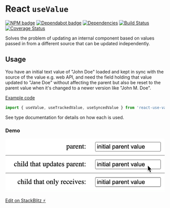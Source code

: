 # React `useValue`

[![NPM badge](https://img.shields.io/npm/v/react-use-value)](https://www.npmjs.com/package/react-use-value)
[![Dependabot badge](https://badgen.net/github/dependabot/iamogbz/react-global-local-state/?icon=dependabot)](https://app.dependabot.com)
[![Dependencies](https://img.shields.io/librariesio/github/iamogbz/react-global-local-state)](https://libraries.io/github/iamogbz/react-global-local-state)
[![Build Status](https://github.com/iamogbz/react-global-local-state/workflows/Build/badge.svg)](https://github.com/iamogbz/react-global-local-state/actions)
[![Coverage Status](https://coveralls.io/repos/github/iamogbz/react-global-local-state/badge.svg?branch=refs/heads/main)](https://coveralls.io/github/iamogbz/react-global-local-state)

Solves the problem of updating an internal component based on values passed in from a different source that can be updated independently.

## Usage

You have an initial text value of "John Doe" loaded and kept in sync with the source of the value e.g. web API, and need the field holding that value updated to "Jane Doe" without affecting the parent but also be reset to the parent value when it's changed to a newer version like "John M. Doe".

[Example code](https://stackblitz.com/edit/react-global-local-state?file=src%2FApp.tsx,src%2Fcomponents%2FSourceTargetInput.tsx)

```ts
import { useValue, useTrackedValue, useSyncedValue } from 'react-use-value';
```

See type documentation for details on how each is used.

### Demo

![synced input values](./docs/imgs/Screen%20Recording%202022-11-30%20at%207.51.05%20AM.gif)

[Edit on StackBlitz ⚡️](https://stackblitz.com/edit/react-global-local-state)
